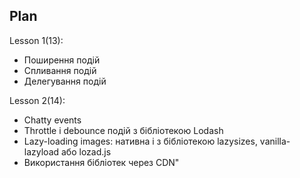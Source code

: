## Plan

Lesson 1(13):

- Поширення подій
- Спливання подій
- Делегування подій

Lesson 2(14):

- Сhatty events
- Throttle і debounce подій з бібліотекою Lodash
- Lazy-loading images: нативна і з бібліотекою lazysizes, vanilla-lazyload або lozad.js
- Використання бібліотек через CDN"

